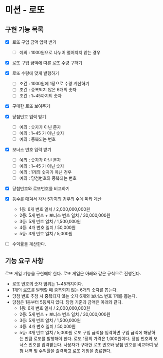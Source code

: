 # 미션 - 로또

## 구현 기능 목록

- [x] 로또 구입 금액 입력 받기
  - [ ] 예외 : 1000원으로 나누어 떨어지지 않는 경우

- [x] 로또 구입 금액에 따른 로또 수량 구하기

- [x] 로또 수량에 맞게 발행하기
  - [ ] 조건 : 1000원에 1장으로 수량 계산하기
  - [ ] 조건 : 중복되지 않은 6개의 숫자
  - [ ] 조건 : 1~45까지의 숫자

- [x] 구매한 로또 보여주기

- [x] 당첨번호 입력 받기
  - [ ] 예외 : 숫자가 아닌 문자
  - [ ] 예외 : 1~45 가 아닌 숫자
  - [ ] 예외 : 중복되는 번호

- [x] 보너스 번호 입력 받기
  - [ ] 예외 : 숫자가 아닌 문자
  - [ ] 예외 : 1~45 가 아닌 숫자
  - [ ] 예외 : 1개의 숫자가 아닌 경우
  - [ ] 예외 : 당첨번호와 중복되는 번호

- [x] 당첨번호와 로또번호를 비교하기

- [x] 등수를 매겨서 각각 5가지의 경우의 수에 따라 계산
    - 1등: 6개 번호 일치 / 2,000,000,000원
    - 2등: 5개 번호 + 보너스 번호 일치 / 30,000,000원
    - 3등: 5개 번호 일치 / 1,500,000원
    - 4등: 4개 번호 일치 / 50,000원
    - 5등: 3개 번호 일치 / 5,000원

- [ ] 수익률을 계산한다. 




## 기능 요구 사항

로또 게임 기능을 구현해야 한다. 로또 게임은 아래와 같은 규칙으로 진행된다.

- 로또 번호의 숫자 범위는 1~45까지이다.
- 1개의 로또를 발행할 때 중복되지 않는 6개의 숫자를 뽑는다.
- 당첨 번호 추첨 시 중복되지 않는 숫자 6개와 보너스 번호 1개를 뽑는다.
- 당첨은 1등부터 5등까지 있다. 당첨 기준과 금액은 아래와 같다.
    - 1등: 6개 번호 일치 / 2,000,000,000원
    - 2등: 5개 번호 + 보너스 번호 일치 / 30,000,000원
    - 3등: 5개 번호 일치 / 1,500,000원
    - 4등: 4개 번호 일치 / 50,000원
    - 5등: 3개 번호 일치 / 5,000원
      로또 구입 금액을 입력하면 구입 금액에 해당하는 만큼 로또를 발행해야 한다.
      로또 1장의 가격은 1,000원이다.
      당첨 번호와 보너스 번호를 입력받는다.
      사용자가 구매한 로또 번호와 당첨 번호를 비교하여 당첨 내역 및 수익률을 출력하고 로또 게임을 종료한다.


